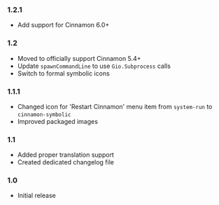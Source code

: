 
### 1.2.1

* Add support for Cinnamon 6.0+

### 1.2

* Moved to officially support Cinnamon 5.4+
* Update `spawnCommandLine` to use `Gio.Subprocess` calls
* Switch to formal symbolic icons

### 1.1.1

* Changed icon for 'Restart Cinnamon' menu item from `system-run` to `cinnamon-symbolic`
* Improved packaged images

### 1.1

* Added proper translation support
* Created dedicated changelog file

### 1.0

* Initial release
